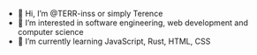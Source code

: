- 👋 Hi, I’m @TERR-inss or simply Terence
- 👀 I’m interested in software engineering, web development and computer science
- 🌱 I’m currently learning JavaScript, Rust, HTML, CSS


<!---
TERR-inss/TERR-inss is a ✨ special ✨ repository because its `README.md` (this file) appears on your GitHub profile.
You can click the Preview link to take a look at your changes.
--->
